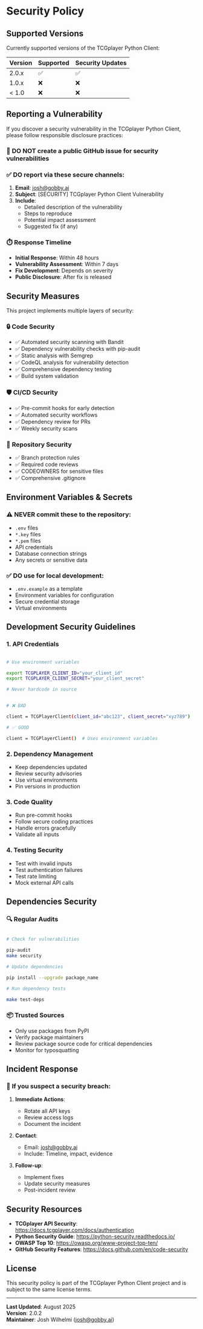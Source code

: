 # Security Policy

## Supported Versions

Currently supported versions of the TCGplayer Python Client:

| Version | Supported          | Security Updates |
| ------- | ------------------ | ---------------- |
| 2.0.x   | :white_check_mark: | :white_check_mark: |
| 1.0.x   | :x:                | :x:              |
| < 1.0   | :x:                | :x:              |

## Reporting a Vulnerability

If you discover a security vulnerability in the TCGplayer Python Client, please follow responsible disclosure practices:

### 🚨 **DO NOT** create a public GitHub issue for security vulnerabilities

### ✅ **DO** report via these secure channels:

1. **Email**: josh@gobby.ai
2. **Subject**: [SECURITY] TCGplayer Python Client Vulnerability
3. **Include**:
   - Detailed description of the vulnerability
   - Steps to reproduce
   - Potential impact assessment
   - Suggested fix (if any)

### ⏱️ **Response Timeline**

- **Initial Response**: Within 48 hours
- **Vulnerability Assessment**: Within 7 days
- **Fix Development**: Depends on severity
- **Public Disclosure**: After fix is released

## Security Measures

This project implements multiple layers of security:

### 🔒 **Code Security**

- ✅ Automated security scanning with Bandit
- ✅ Dependency vulnerability checks with pip-audit
- ✅ Static analysis with Semgrep
- ✅ CodeQL analysis for vulnerability detection
- ✅ Comprehensive dependency testing
- ✅ Build system validation

### 🛡️ **CI/CD Security**

- ✅ Pre-commit hooks for early detection
- ✅ Automated security workflows
- ✅ Dependency review for PRs
- ✅ Weekly security scans

### 📁 **Repository Security**

- ✅ Branch protection rules
- ✅ Required code reviews
- ✅ CODEOWNERS for sensitive files
- ✅ Comprehensive .gitignore

## Environment Variables & Secrets

### ⚠️ **NEVER commit these to the repository:**

- `.env` files
- `*.key` files
- `*.pem` files
- API credentials
- Database connection strings
- Any secrets or sensitive data

### ✅ **DO use for local development:**

- `.env.example` as a template
- Environment variables for configuration
- Secure credential storage
- Virtual environments

## Development Security Guidelines

### 1. **API Credentials**

```bash

# Use environment variables

export TCGPLAYER_CLIENT_ID="your_client_id"
export TCGPLAYER_CLIENT_SECRET="your_client_secret"

# Never hardcode in source


# ❌ BAD

client = TCGPlayerClient(client_id="abc123", client_secret="xyz789")

# ✅ GOOD

client = TCGPlayerClient()  # Uses environment variables

```

### 2. **Dependency Management**

- Keep dependencies updated
- Review security advisories
- Use virtual environments
- Pin versions in production

### 3. **Code Quality**

- Run pre-commit hooks
- Follow secure coding practices
- Handle errors gracefully
- Validate all inputs

### 4. **Testing Security**

- Test with invalid inputs
- Test authentication failures
- Test rate limiting
- Mock external API calls

## Dependencies Security

### 🔍 **Regular Audits**

```bash

# Check for vulnerabilities

pip-audit
make security

# Update dependencies

pip install --upgrade package_name

# Run dependency tests

make test-deps
```

### 📦 **Trusted Sources**

- Only use packages from PyPI
- Verify package maintainers
- Review package source code for critical dependencies
- Monitor for typosquatting

## Incident Response

### 🚨 **If you suspect a security breach:**

1. **Immediate Actions**:
   - Rotate all API keys
   - Review access logs
   - Document the incident

2. **Contact**:
   - Email: josh@gobby.ai
   - Include: Timeline, impact, evidence

3. **Follow-up**:
   - Implement fixes
   - Update security measures
   - Post-incident review

## Security Resources

- **TCGplayer API Security**: https://docs.tcgplayer.com/docs/authentication
- **Python Security Guide**: https://python-security.readthedocs.io/
- **OWASP Top 10**: https://owasp.org/www-project-top-ten/
- **GitHub Security Features**: https://docs.github.com/en/code-security

## License

This security policy is part of the TCGplayer Python Client project and is subject to the same license terms.

---

**Last Updated**: August 2025  
**Version**: 2.0.2  
**Maintainer**: Josh Wilhelmi (josh@gobby.ai)

